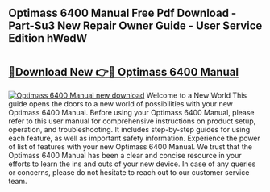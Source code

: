 ## Optimass 6400 Manual Free Pdf Download - Part-Su3 New Repair Owner Guide - User Service Edition hWedW

# <h2><a href="http://cf10256.oget.top/?id=Optimass+6400+Manual">🔗Download New 👉🔴 Optimass 6400 Manual</a></h2>

[![Optimass 6400 Manual new download](https://i.imgur.com/5g1atiW.png)](http://cf10256.oget.top/?id=Optimass+6400+Manual)
Welcome to a New World This guide opens the doors to a new world of possibilities with your new Optimass 6400 Manual. Before using your Optimass 6400 Manual, please refer to this user manual for comprehensive instructions on product setup, operation, and troubleshooting. It includes step-by-step guides for using each feature, as well as important safety information. Experience the power of list of features with your new Optimass 6400 Manual. We trust that the Optimass 6400 Manual has been a clear and concise resource in your efforts to learn the ins and outs of your new device. In case of any queries or concerns, please do not hesitate to reach out to our customer service team.
